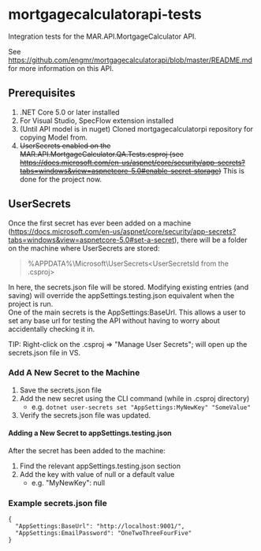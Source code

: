 # mortgagecalculatorapi-tests
Integration tests for the MAR.API.MortgageCalculator API.

See https://github.com/engmr/mortgagecalculatorapi/blob/master/README.md for more information on this API.

## Prerequisites
1. .NET Core 5.0 or later installed
2. For Visual Studio, SpecFlow extension installed
3. (Until API model is in nuget) Cloned mortgagecalculatorpi repository for copying Model from.
4. ~~UserSecrets enabled on the MAR.API.MortgageCalculator.QA.Tests.csproj (see https://docs.microsoft.com/en-us/aspnet/core/security/app-secrets?tabs=windows&view=aspnetcore-5.0#enable-secret-storage)~~ This is done for the project now.

## UserSecrets
Once the first secret has ever been added on a machine (https://docs.microsoft.com/en-us/aspnet/core/security/app-secrets?tabs=windows&view=aspnetcore-5.0#set-a-secret), there will be a folder on the machine where UserSecrets are stored:  
> %APPDATA%\Microsoft\UserSecrets\<UserSecretsId from the .csproj>  
  
In here, the secrets.json file will be stored. Modifying existing entries (and saving) will override the appSettings.testing.json equivalent when the project is run.  
One of the main secrets is the AppSettings:BaseUrl. This allows a user to set any base url for testing the API without having to worry about accidentally checking it in.  
  
TIP: Right-click on the .csproj => "Manage User Secrets"; will open up the secrets.json file in VS.

### Add A New Secret to the Machine
1. Save the secrets.json file
2. Add the new secret using the CLI command (while in .csproj directory)
   - e.g. `dotnet user-secrets set "AppSettings:MyNewKey" "SomeValue"`
3. Verify the secrets.json file was updated.

#### Adding a New Secret to appSettings.testing.json
After the secret has been added to the machine:
1. Find the relevant appSettings.testing.json section
2. Add the key with value of null or a default value
   - e.g. "MyNewKey": null

### Example secrets.json file
```
{
  "AppSettings:BaseUrl": "http://localhost:9001/",
  "AppSettings:EmailPassword": "OneTwoThreeFourFive"
}
```